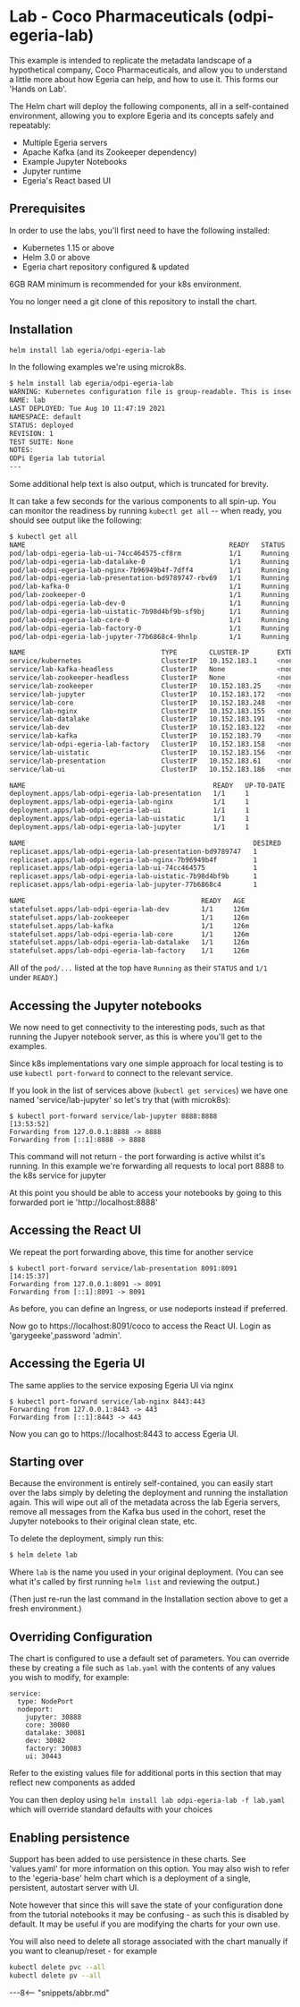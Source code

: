 <!-- SPDX-License-Identifier: CC-BY-4.0 -->
<!-- Copyright Contributors to the ODPi Egeria project. -->

# Lab - Coco Pharmaceuticals (odpi-egeria-lab)

This example is intended to replicate the metadata landscape of a hypothetical company, Coco Pharmaceuticals, and allow you to understand a little more about how Egeria can help, and how to use it. This forms our 'Hands on Lab'.

The Helm chart will deploy the following components, all in a self-contained environment,
 allowing you to explore Egeria and its concepts safely
and repeatably:

- Multiple Egeria servers
- Apache Kafka (and its Zookeeper dependency)
- Example Jupyter Notebooks
- Jupyter runtime
- Egeria's React based UI

## Prerequisites

In order to use the labs, you'll first need to have the following installed:

- Kubernetes 1.15 or above
- Helm 3.0 or above
- Egeria chart repository configured & updated

6GB RAM minimum is recommended for your k8s environment.

You no longer need a git clone of this repository to install the chart.

## Installation

```bash
helm install lab egeria/odpi-egeria-lab
```

In the following examples we're using microk8s.

```bash
$ helm install lab egeria/odpi-egeria-lab                                                                            [11:47:04]
WARNING: Kubernetes configuration file is group-readable. This is insecure. Location: /var/snap/microk8s/2346/credentials/client.config
NAME: lab
LAST DEPLOYED: Tue Aug 10 11:47:19 2021
NAMESPACE: default
STATUS: deployed
REVISION: 1
TEST SUITE: None
NOTES:
ODPi Egeria lab tutorial
---
```
Some additional help text is also output, which is truncated for brevity.

It can take a few seconds for the various components to all spin-up. You can monitor
the readiness by running `kubectl get all` -- when ready, you should see output like the following:

```bash
$ kubectl get all                                                                                                     [13:53:43]
NAME                                                   READY   STATUS    RESTARTS   AGE
pod/lab-odpi-egeria-lab-ui-74cc464575-cf8rm            1/1     Running   0          126m
pod/lab-odpi-egeria-lab-datalake-0                     1/1     Running   0          126m
pod/lab-odpi-egeria-lab-nginx-7b96949b4f-7dff4         1/1     Running   0          126m
pod/lab-odpi-egeria-lab-presentation-bd9789747-rbv69   1/1     Running   0          126m
pod/lab-kafka-0                                        1/1     Running   0          126m
pod/lab-zookeeper-0                                    1/1     Running   0          126m
pod/lab-odpi-egeria-lab-dev-0                          1/1     Running   0          126m
pod/lab-odpi-egeria-lab-uistatic-7b98d4bf9b-sf9bj      1/1     Running   0          126m
pod/lab-odpi-egeria-lab-core-0                         1/1     Running   0          126m
pod/lab-odpi-egeria-lab-factory-0                      1/1     Running   0          126m
pod/lab-odpi-egeria-lab-jupyter-77b6868c4-9hnlp        1/1     Running   0          126m

NAME                                  TYPE        CLUSTER-IP       EXTERNAL-IP   PORT(S)                      AGE
service/kubernetes                    ClusterIP   10.152.183.1     <none>        443/TCP                      20h
service/lab-kafka-headless            ClusterIP   None             <none>        9092/TCP,9093/TCP            126m
service/lab-zookeeper-headless        ClusterIP   None             <none>        2181/TCP,2888/TCP,3888/TCP   126m
service/lab-zookeeper                 ClusterIP   10.152.183.25    <none>        2181/TCP,2888/TCP,3888/TCP   126m
service/lab-jupyter                   ClusterIP   10.152.183.172   <none>        8888/TCP                     126m
service/lab-core                      ClusterIP   10.152.183.248   <none>        9443/TCP                     126m
service/lab-nginx                     ClusterIP   10.152.183.155   <none>        443/TCP                      126m
service/lab-datalake                  ClusterIP   10.152.183.191   <none>        9443/TCP                     126m
service/lab-dev                       ClusterIP   10.152.183.122   <none>        9443/TCP                     126m
service/lab-kafka                     ClusterIP   10.152.183.79    <none>        9092/TCP                     126m
service/lab-odpi-egeria-lab-factory   ClusterIP   10.152.183.158   <none>        9443/TCP                     126m
service/lab-uistatic                  ClusterIP   10.152.183.156   <none>        80/TCP                       126m
service/lab-presentation              ClusterIP   10.152.183.61    <none>        8091/TCP                     126m
service/lab-ui                        ClusterIP   10.152.183.186   <none>        8443/TCP                     126m

NAME                                               READY   UP-TO-DATE   AVAILABLE   AGE
deployment.apps/lab-odpi-egeria-lab-presentation   1/1     1            1           126m
deployment.apps/lab-odpi-egeria-lab-nginx          1/1     1            1           126m
deployment.apps/lab-odpi-egeria-lab-ui             1/1     1            1           126m
deployment.apps/lab-odpi-egeria-lab-uistatic       1/1     1            1           126m
deployment.apps/lab-odpi-egeria-lab-jupyter        1/1     1            1           126m

NAME                                                         DESIRED   CURRENT   READY   AGE
replicaset.apps/lab-odpi-egeria-lab-presentation-bd9789747   1         1         1       126m
replicaset.apps/lab-odpi-egeria-lab-nginx-7b96949b4f         1         1         1       126m
replicaset.apps/lab-odpi-egeria-lab-ui-74cc464575            1         1         1       126m
replicaset.apps/lab-odpi-egeria-lab-uistatic-7b98d4bf9b      1         1         1       126m
replicaset.apps/lab-odpi-egeria-lab-jupyter-77b6868c4        1         1         1       126m

NAME                                            READY   AGE
statefulset.apps/lab-odpi-egeria-lab-dev        1/1     126m
statefulset.apps/lab-zookeeper                  1/1     126m
statefulset.apps/lab-kafka                      1/1     126m
statefulset.apps/lab-odpi-egeria-lab-core       1/1     126m
statefulset.apps/lab-odpi-egeria-lab-datalake   1/1     126m
statefulset.apps/lab-odpi-egeria-lab-factory    1/1     126m
````

All of the `pod/...` listed at the top have `Running` as their `STATUS` and `1/1` under `READY`.)

## Accessing the Jupyter notebooks

We now need to get connectivity to the interesting pods, such as that running the Jupyer notebook server, as this is where you'll get to the examples.

Since k8s implementations vary one simple approach for local testing is to use `kubectl port-forward` to connect to the relevant service.

If you look in the list of services above (`kubectl get services`) we have one named 'service/lab-jupyter' so let's try that (with microk8s):
```shell
$ kubectl port-forward service/lab-jupyter 8888:8888                                                                  [13:53:52]
Forwarding from 127.0.0.1:8888 -> 8888
Forwarding from [::1]:8888 -> 8888
```
This command will not return - the port forwarding is active whilst it's running. In this example we're forwarding all requests to local port 8888 to the k8s service for jupyter

At this point you should be able to access your notebooks by going to this forwarded port ie 'http://localhost:8888'

## Accessing the React UI

We repeat the port forwarding above, this time for another service
```shell
$ kubectl port-forward service/lab-presentation 8091:8091                                                             [14:15:37]
Forwarding from 127.0.0.1:8091 -> 8091
Forwarding from [::1]:8091 -> 8091
```
As before, you can define an Ingress, or use nodeports instead if preferred.

Now go to https://localhost:8091/coco to access the React UI. Login as 'garygeeke',password 'admin'.

## Accessing the Egeria UI

The same applies to the service exposing Egeria UI via nginx

```shell
$ kubectl port-forward service/lab-nginx 8443:443
Forwarding from 127.0.0.1:8443 -> 443
Forwarding from [::1]:8443 -> 443
```
Now you can go to https://localhost:8443 to access Egeria UI.

## Starting over

Because the environment is entirely self-contained, you can easily start over the labs simply
by deleting the deployment and running the installation again. This will wipe out all of the
metadata across the lab Egeria servers, remove all messages from the Kafka bus used in the cohort,
reset the Jupyter notebooks to their original clean state, etc.

To delete the deployment, simply run this:

```bash
$ helm delete lab
```

Where `lab` is the name you used in your original deployment. (You can see what it's called by first running `helm list` and reviewing the output.)

(Then just re-run the last command in the Installation section above to get a fresh environment.)

## Overriding Configuration

The chart is configured to use a default set of parameters.  You can override these by creating a file such as `lab.yaml` with the  contents of any values you wish to modify, for example:

```
service:
  type: NodePort
  nodeport:
    jupyter: 30888
    core: 30080
    datalake: 30081
    dev: 30082
    factory: 30083
    ui: 30443
```

Refer to the existing values file for additional ports in this section that may reflect new components as added

You can then deploy using
`helm install lab odpi-egeria-lab -f lab.yaml` which will override standard defaults with your choices

## Enabling persistence

Support has been added to use persistence in these charts. See 'values.yaml' for more information on this option.
You may also wish to refer to the 'egeria-base' helm chart which is a deployment of a single, persistent, autostart server with UI.

Note however that since this will save the state of your configuration done from
the tutorial notebooks it may be confusing - as such this is disabled by default. It may be useful if you are modifying the charts for your own use.

You will also need to delete all storage associated with the chart manually if you want to cleanup/reset - for example
```bash
kubectl delete pvc --all
kubectl delete pv --all
```

---8<-- "snippets/abbr.md"

